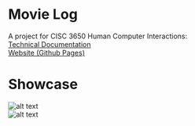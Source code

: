 # Movie Log
A project for CISC 3650 Human Computer Interactions: <br>
[Technical Documentation](https://docs.google.com/document/d/1R0ewtG4ZI1LErHrQPvl_X_52BGxqV9sqvjbjgBd1xmI/edit?tab=t.0) <br>
[Website (Github Pages)](https://kyrushiqi.github.io/Movie-Log/) <br>

# Showcase
![alt text](https:// "Movie Log") <br>
![alt text](https:// "Movie Log 2") <br>
